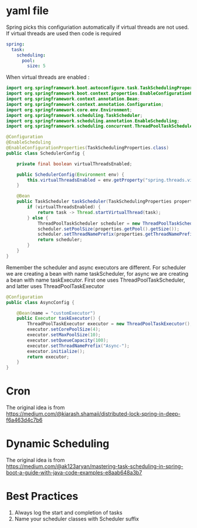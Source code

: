# yaml file
Spring picks this configuriation automatically if virtual threads are not used. If virtual threads are used then code is required
```yaml
spring:
  task:
    scheduling:
      pool:
        size: 5
```
When virtual threads are enabled :
```java
import org.springframework.boot.autoconfigure.task.TaskSchedulingProperties;
import org.springframework.boot.context.properties.EnableConfigurationProperties;
import org.springframework.context.annotation.Bean;
import org.springframework.context.annotation.Configuration;
import org.springframework.core.env.Environment;
import org.springframework.scheduling.TaskScheduler;
import org.springframework.scheduling.annotation.EnableScheduling;
import org.springframework.scheduling.concurrent.ThreadPoolTaskScheduler;

@Configuration
@EnableScheduling
@EnableConfigurationProperties(TaskSchedulingProperties.class)
public class SchedulerConfig {

    private final boolean virtualThreadsEnabled;

    public SchedulerConfig(Environment env) {
        this.virtualThreadsEnabled = env.getProperty("spring.threads.virtual.enabled", Boolean.class, false);
    }

    @Bean
    public TaskScheduler taskScheduler(TaskSchedulingProperties properties) {
        if (virtualThreadsEnabled) {
            return task -> Thread.startVirtualThread(task);
        } else {
            ThreadPoolTaskScheduler scheduler = new ThreadPoolTaskScheduler();
            scheduler.setPoolSize(properties.getPool().getSize());
            scheduler.setThreadNamePrefix(properties.getThreadNamePrefix());
            return scheduler;
        }
    }
}

```
Remember the scheduler and async executors are different. For scheduler we are creating a bean with name taskScheduler, for async we are creating a bean with name taskExecutor. First one uses ThreadPoolTaskScheduler,
and latter uses ThreadPoolTaskExecutor
```java
@Configuration
public class AsyncConfig {

    @Bean(name = "customExecutor")
    public Executor taskExecutor() {
        ThreadPoolTaskExecutor executor = new ThreadPoolTaskExecutor();
        executor.setCorePoolSize(4);
        executor.setMaxPoolSize(10);
        executor.setQueueCapacity(100);
        executor.setThreadNamePrefix("Async-");
        executor.initialize();
        return executor;
    }
}
```
# Cron

The original idea is from  
https://medium.com/@kiarash.shamaii/distributed-lock-spring-in-deep-f6a463d4c7b6

# Dynamic Scheduling

The original idea is from  
https://medium.com/@ak123aryan/mastering-task-scheduling-in-spring-boot-a-guide-with-java-code-examples-e8aab648a3b7

# Best Practices
1. Always log the start and completion of tasks
2. Name your scheduler classes with Scheduler suffix 
